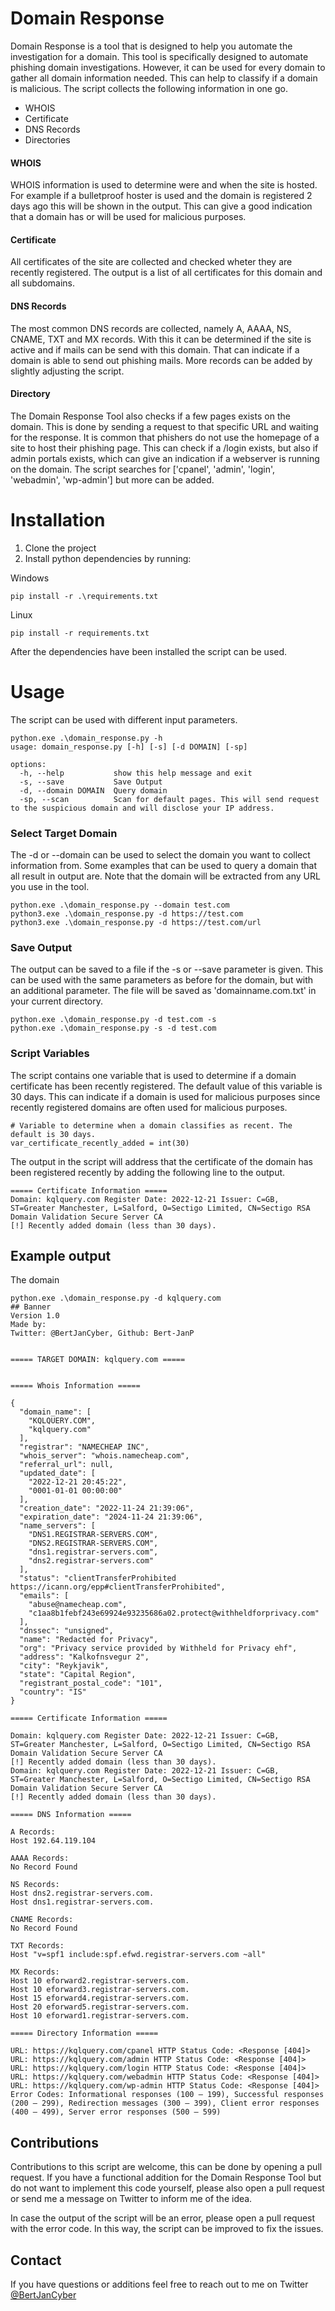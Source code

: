# Domain Response

Domain Response is a tool that is designed to help you automate the investigation for a domain. This tool is specifically designed to automate phishing domain investigations. However, it can be used for every domain to gather all domain information needed. This can help to classify if a domain is malicious. The script collects the following information in one go.
- WHOIS
- Certificate
- DNS Records
- Directories

#### WHOIS

WHOIS information is used to determine were and when the site is hosted. For example if a bulletproof hoster is used and the domain is registered 2 days ago this will be shown in the output. This can give a good indication that a domain has or will be used for malicious purposes. 

#### Certificate

All certificates of the site are collected and checked wheter they are recently registered. The output is a list of all certificates for this domain and all subdomains. 

#### DNS Records

The most common DNS records are collected, namely A, AAAA, NS, CNAME, TXT and MX records. With this it can be determined if the site is active and if mails can be send with this domain. That can indicate if a domain is able to send out phishing mails. More records can be added by slightly adjusting the script. 

#### Directory

The Domain Response Tool also checks if a few pages exists on the domain. This is done by sending a request to that specific URL and waiting for the response. It is common that phishers do not use the homepage of a site to host their phishing page. This can check if a /login exists, but also if admin portals exists, which can give an indication if a webserver is running on the domain. The script searches for ['cpanel', 'admin', 'login', 'webadmin', 'wp-admin'] but more can be added. 

# Installation

1. Clone the project
2. Install python dependencies by running:

Windows
```
pip install -r .\requirements.txt
```
Linux
```
pip install -r requirements.txt
```

After the dependencies have been installed the script can be used.

# Usage

The script can be used with different input parameters. 

```
python.exe .\domain_response.py -h
usage: domain_response.py [-h] [-s] [-d DOMAIN] [-sp]

options:
  -h, --help           show this help message and exit
  -s, --save           Save Output
  -d, --domain DOMAIN  Query domain
  -sp, --scan          Scan for default pages. This will send request to the suspicious domain and will disclose your IP address.
```

### Select Target Domain

The -d or --domain can be used to select the domain you want to collect information from. Some examples that can be used to query a domain that all result in output are. Note that the domain will be extracted from any URL you use in the tool. 

```
python.exe .\domain_response.py --domain test.com  
python3.exe .\domain_response.py -d https://test.com
python3.exe .\domain_response.py -d https://test.com/url
```

### Save Output
The output can be saved to a file if the -s or --save parameter is given. This can be used with the same parameters as before for the domain, but with an additional parameter. The file will be saved as 'domainname.com.txt' in your current directory. 
```
python.exe .\domain_response.py -d test.com -s
python.exe .\domain_response.py -s -d test.com
```

### Script Variables
The script contains one variable that is used to determine if a domain certificate has been recently registered. The default value of this variable is 30 days. This can indicate if a domain is used for malicious purposes since recently registered domains are often used for malicious purposes.

```
# Variable to determine when a domain classifies as recent. The default is 30 days.
var_certificate_recently_added = int(30)
```

The output in the script will address that the certificate of the domain has been registered recently by adding the following line to the output. 
```
===== Certificate Information =====
Domain: kqlquery.com Register Date: 2022-12-21 Issuer: C=GB, ST=Greater Manchester, L=Salford, O=Sectigo Limited, CN=Sectigo RSA Domain Validation Secure Server CA
[!] Recently added domain (less than 30 days).
```

## Example output
The domain 

```
python.exe .\domain_response.py -d kqlquery.com
## Banner
Version 1.0
Made by:
Twitter: @BertJanCyber, Github: Bert-JanP


===== TARGET DOMAIN: kqlquery.com =====


===== Whois Information =====

{
  "domain_name": [
    "KQLQUERY.COM",
    "kqlquery.com"
  ],
  "registrar": "NAMECHEAP INC",
  "whois_server": "whois.namecheap.com",
  "referral_url": null,
  "updated_date": [
    "2022-12-21 20:45:22",
    "0001-01-01 00:00:00"
  ],
  "creation_date": "2022-11-24 21:39:06",
  "expiration_date": "2024-11-24 21:39:06",
  "name_servers": [
    "DNS1.REGISTRAR-SERVERS.COM",
    "DNS2.REGISTRAR-SERVERS.COM",
    "dns1.registrar-servers.com",
    "dns2.registrar-servers.com"
  ],
  "status": "clientTransferProhibited https://icann.org/epp#clientTransferProhibited",
  "emails": [
    "abuse@namecheap.com",
    "c1aa8b1febf243e69924e93235686a02.protect@withheldforprivacy.com"
  ],
  "dnssec": "unsigned",
  "name": "Redacted for Privacy",
  "org": "Privacy service provided by Withheld for Privacy ehf",
  "address": "Kalkofnsvegur 2",
  "city": "Reykjavik",
  "state": "Capital Region",
  "registrant_postal_code": "101",
  "country": "IS"
}

===== Certificate Information =====

Domain: kqlquery.com Register Date: 2022-12-21 Issuer: C=GB, ST=Greater Manchester, L=Salford, O=Sectigo Limited, CN=Sectigo RSA Domain Validation Secure Server CA
[!] Recently added domain (less than 30 days).
Domain: kqlquery.com Register Date: 2022-12-21 Issuer: C=GB, ST=Greater Manchester, L=Salford, O=Sectigo Limited, CN=Sectigo RSA Domain Validation Secure Server CA
[!] Recently added domain (less than 30 days).

===== DNS Information =====

A Records:
Host 192.64.119.104

AAAA Records:
No Record Found

NS Records:
Host dns2.registrar-servers.com.
Host dns1.registrar-servers.com.

CNAME Records:
No Record Found

TXT Records:
Host "v=spf1 include:spf.efwd.registrar-servers.com ~all"

MX Records:
Host 10 eforward2.registrar-servers.com.
Host 10 eforward3.registrar-servers.com.
Host 15 eforward4.registrar-servers.com.
Host 20 eforward5.registrar-servers.com.
Host 10 eforward1.registrar-servers.com.

===== Directory Information =====

URL: https://kqlquery.com/cpanel HTTP Status Code: <Response [404]>
URL: https://kqlquery.com/admin HTTP Status Code: <Response [404]>
URL: https://kqlquery.com/login HTTP Status Code: <Response [404]>
URL: https://kqlquery.com/webadmin HTTP Status Code: <Response [404]>
URL: https://kqlquery.com/wp-admin HTTP Status Code: <Response [404]>
Error Codes: Informational responses (100 – 199), Successful responses (200 – 299), Redirection messages (300 – 399), Client error responses (400 – 499), Server error responses (500 – 599)
```

## Contributions
Contributions to this script are welcome, this can be done by opening a pull request. If you have a functional addition for the Domain Response Tool but do not want to implement this code yourself, please also open a pull request or send me a message on Twitter to inform me of the idea. 

In case the output of the script will be an error, please open a pull request with the error code. In this way, the script can be improved to fix the issues. 

## Contact

If you have questions or additions feel free to reach out to me on Twitter [@BertJanCyber](https://twitter.com/BertJanCyber)